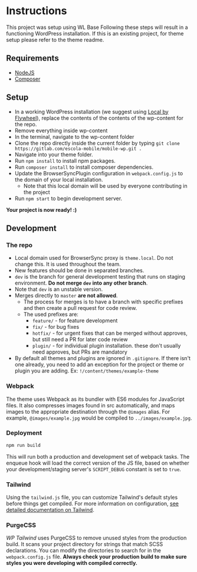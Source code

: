 # Instructions
This project was setup using WL Base
Following these steps will result in a functioning WordPress installation. If this is an existing project, for theme setup please refer to the theme readme.

## Requirements
* [NodeJS](https://nodejs.org)
* [Composer](https://getcomposer.org)

## Setup
* In a working WordPress installation (we suggest using [Local by Flywheel](https://localwp.com/)), replace the contents of the contents of the wp-content for the repo.
* Remove everything inside wp-content
* In the terminal, navigate to the wp-content folder
* Clone the repo directly inside the current folder by typing `git clone https://gitlab.com/escola-mobile/mobile-wp.git .`
* Navigate into your theme folder.
* Run `npm install` to install npm packages.
* Run `composer install` to install composer dependencies.
* Update the BrowserSyncPlugin configuration in `webpack.config.js` to the domain of your local installation.
  * Note that this local domain will be used by everyone contributing in the project
* Run `npm start` to begin development server.

**Your project is now ready! :)**

## Development

### The repo
* Local domain used for BrowserSync proxy is `theme.local`. Do not change this. It is used throughout the team.
* New features should be done in separated branches.
* `dev` is the branch for general development testing that runs on staging environment. **Do not merge `dev` into any other branch**.
* Note that `dev` is an unstable version.
* Merges directly to `master` **are not allowed**.
  * The process for merges is to have a branch with specific prefixes and then create a pull request for code review.
  * The used prefixes are:
    * `feature/` - for feature development
    * `fix/` - for bug fixes
    * `hotfix/` - for urgent fixes that can be merged without approves, but still need a PR for later code review
    * `plugin/` - for individual plugin installation. these don't usually need approves, but PRs are mandatory
* By default all themes and plugins are ignored in `.gitignore`. If there isn't one already, you need to add an exception for the project or theme or plugin you are adding. Ex: `!/content/themes/example-theme`

### Webpack

The theme uses Webpack as its bundler with ES6 modules for JavaScript files. It also compresses images found in src automatically, and maps images to the appropriate destination through the `@images` alias. For example, `@images/example.jpg` would be compiled to `../images/example.jpg`.

### Deployment

```bash
npm run build
```

This will run both a production and development set of webpack tasks. The enqueue hook will load the correct version of the JS file, based on whether your development/staging server's `SCRIPT_DEBUG` constant is set to `true`.

### Tailwind

Using the `tailwind.js` file, you can customize Tailwind's default styles before things get compiled. For more information on configuration, [see detailed documentation on Tailwind](https://tailwindcss.com/).

### PurgeCSS

_WP Tailwind_ uses PurgeCSS to remove unused styles from the production build. It scans your project directory for strings that match SCSS declarations. You can modify the directories to search for in the `webpack.config.js` file. **Always check your production build to make sure styles you were developing with compiled correctly.**
